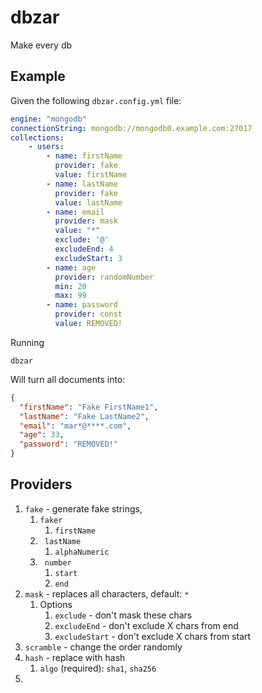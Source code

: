 # dbzar

Make every db

## Example

Given the following `dbzar.config.yml` file:

```yaml
engine: "mongodb"
connectionString: mongodb://mongodb0.example.com:27017
collections:
    - users:
        - name: firstName
          provider: fake
          value: firstName
        - name: lastName
          provider: fake
          value: lastName
	    - name: email
          provider: mask
          value: "*"
          exclude: '@'
          excludeEnd: 4
          excludeStart: 3
        - name: age
          provider: randomNumber
          min: 20
          max: 99
        - name: password
          provider: const
          value: REMOVED!

```

Running

```
dbzar
```

Will turn all documents into:

```json
{
  "firstName": "Fake FirstName1",
  "lastName": "Fake LastName2",
  "email": "mar*@****.com",
  "age": 33,
  "password": "REMOVED!"
}
```

## Providers

1. `fake` - generate fake strings,
   1. `faker`
      1. `firstName`
   2. ` lastName`
      1. `alphaNumeric`
   3. ` number`
      1. `start`
      2. `end`
2. `mask` - replaces all characters, default: `*`
   1. Options
      1. `exclude` - don't mask these chars
      2. `excludeEnd` - don't exclude X chars from end
      3. `excludeStart` - don't exclude X chars from start
3. `scramble` - change the order randomly
4. `hash` - replace with hash
   1. `algo` (required): `sha1`, `sha256`
5.
